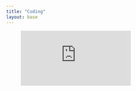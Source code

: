 ```yaml
---
title: "Coding"
layout: base
---
```


<figure><embed src="https://wakatime.com/share/@44269a44-02c2-486c-a2ea-494b7071737e/45ed9c2f-971e-403d-ad64-c8083c30be5e.svg"></embed></figure>